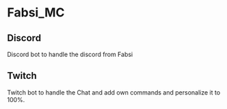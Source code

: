 # Fabsi_MC

## Discord
Discord bot to handle the discord from Fabsi

## Twitch
Twitch bot to handle the Chat and add own commands and personalize it to 100%.